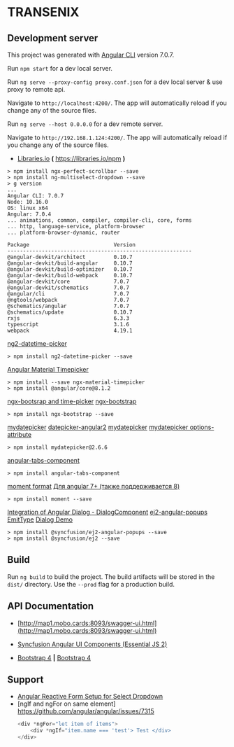 # TRANSENIX

## Development server

This project was generated with [Angular CLI](https://github.com/angular/angular-cli) version 7.0.7.

Run `npm start` for a dev local server.

Run `ng serve --proxy-config proxy.conf.json` for a dev local server & use proxy to remote api.

Navigate to `http://localhost:4200/`. The app will automatically reload if you change any of the source files.

Run `ng serve --host 0.0.0.0` for a dev remote server.

Navigate to `http://192.168.1.124:4200/`. The app will automatically reload if you change any of the source files.

* [Libraries.io](https://libraries.io/npm)  **(** https://libraries.io/npm **)**

```text
> npm install ngx-perfect-scrollbar --save
> npm install ng-multiselect-dropdown --save
> g version
...
Angular CLI: 7.0.7
Node: 10.16.0
OS: linux x64
Angular: 7.0.4
... animations, common, compiler, compiler-cli, core, forms
... http, language-service, platform-browser
... platform-browser-dynamic, router

Package                           Version
-----------------------------------------------------------
@angular-devkit/architect         0.10.7
@angular-devkit/build-angular     0.10.7
@angular-devkit/build-optimizer   0.10.7
@angular-devkit/build-webpack     0.10.7
@angular-devkit/core              7.0.7
@angular-devkit/schematics        7.0.7
@angular/cli                      7.0.7
@ngtools/webpack                  7.0.7
@schematics/angular               7.0.7
@schematics/update                0.10.7
rxjs                              6.3.3
typescript                        3.1.6
webpack                           4.19.1

```
[ng2-datetime-picker](https://www.npmjs.com/package/ng2-datetime-picker)
```text
> npm install ng2-datetime-picker --save
```
[Angular Material Timepicker](https://www.npmjs.com/package/ngx-material-timepicker)
```text
> npm install --save ngx-material-timepicker
> npm install @angular/core@8.1.2
```
[ngx-bootsrap and time-picker](https://valor-software.com/ngx-bootstrap/#/timepicker)
[ngx-bootstrap](https://libraries.io/npm/ngx-bootstrap)
```text
> npm install ngx-bootstrap --save
```
[mydatepicker](https://libraries.io/npm/mydatepicker)
[datepicker-angular2](https://stackblitz.com/edit/datepicker-angular2)
[mydatepicker](https://kekeh.github.io/mydatepicker)
[mydatepicker options-attribute](https://github.com/kekeh/mydatepicker#options-attribute)
```text
> npm install mydatepicker@2.6.6
```
[angular-tabs-component](https://www.npmjs.com/package/angular-tabs-component)
```text
> npm install angular-tabs-component
```
[moment format](https://momentjscom.readthedocs.io/en/latest/moment/04-displaying/01-format)
[Для angular 7+ (также поддерживается 8)](http://qaru.site/questions/56123/how-to-use-momentjs-library-in-angular-2-typescript-app)
```text
> npm install moment --save
```
[Integration of Angular Dialog - DialogComponent](https://www.syncfusion.com/kb/10396/how-to-get-started-easily-with-syncfusion-angular-7-modal-dialog)
[ej2-angular-popups](https://www.pika.dev/packages/@syncfusion/ej2-angular-popups)
[EmitType](http://qaru.site/questions/16547395/ng-build-prod-is-not-working-properly-how-to-check-this)
[Dialog Demo](https://ej2.syncfusion.com/angular/demos/?utm_source=npm&utm_campaign=dialog#/material/dialog/modal-dialog)
```text
> npm install @syncfusion/ej2-angular-popups --save
> npm install @syncfusion/ej2 --save
```

## Build

Run `ng build` to build the project. The build artifacts will be stored in the `dist/` directory. Use the `--prod` flag for a production build.


## API Documentation

* [http://map1.mobo.cards:8093/swagger-ui.html](http://map1.mobo.cards:8093/swagger-ui.html)

* [Syncfusion Angular UI Components (Essential JS 2)](https://ej2.syncfusion.com/angular/documentation/introduction)
* [Bootstrap 4](https://getbootstrap.com/docs/4.0/components/buttons) **|** [Bootstrap 4](https://getbootstrap.com/docs/4.0/components/modal)

## Support

- [Angular Reactive Form Setup for Select Dropdown](https://www.positronx.io/angular-7-select-dropdown-examples-with-reactive-forms/)
- [ngIf and ngFor on same element] https://github.com/angular/angular/issues/7315
  ```javascript
  <div *ngFor="let item of items">
      <div *ngIf="item.name === 'test'> Test </div>
  </div>
  ```

